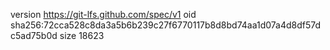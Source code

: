 version https://git-lfs.github.com/spec/v1
oid sha256:72cca528c8da3a5b6b239c27f6770117b8d8bd74aa1d07a4d8df57dc5ad75b0d
size 18623
